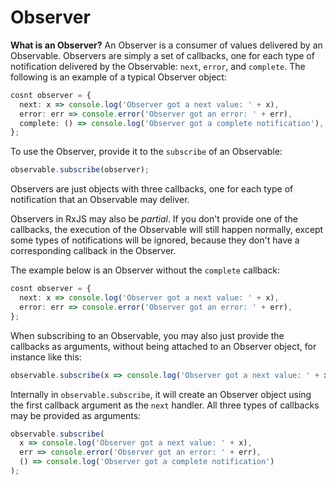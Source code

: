 # Observer

**What is an Observer?** An Observer is a consumer of values delivered by an Observable. Observers are simply a set of callbacks, one for each type of notification delivered by the Observable: `next`, `error`, and `complete`. The following is an example of a typical Observer object:

```ts
cosnt observer = {
  next: x => console.log('Observer got a next value: ' + x),
  error: err => console.error('Observer got an error: ' + err),
  complete: () => console.log('Observer got a complete notification'),
};
```

To use the Observer, provide it to the `subscribe` of an Observable:

<!-- skip-example -->
```ts
observable.subscribe(observer);
```

<span class="informal">Observers are just objects with three callbacks, one for each type of notification that an Observable may deliver.</span>

Observers in RxJS may also be *partial*. If you don't provide one of the callbacks, the execution of the Observable will still happen normally, except some types of notifications will be ignored, because they don't have a corresponding callback in the Observer.

The example below is an Observer without the `complete` callback:

```ts
cosnt observer = {
  next: x => console.log('Observer got a next value: ' + x),
  error: err => console.error('Observer got an error: ' + err),
};
```

When subscribing to an Observable, you may also just provide the callbacks as arguments, without being attached to an Observer object, for instance like this:

<!-- skip-example -->
```ts
observable.subscribe(x => console.log('Observer got a next value: ' + x));
```

Internally in `observable.subscribe`, it will create an Observer object using the first callback argument as the `next` handler. All three types of callbacks may be provided as arguments:

<!-- skip-example -->
```ts
observable.subscribe(
  x => console.log('Observer got a next value: ' + x),
  err => console.error('Observer got an error: ' + err),
  () => console.log('Observer got a complete notification')
);
```
